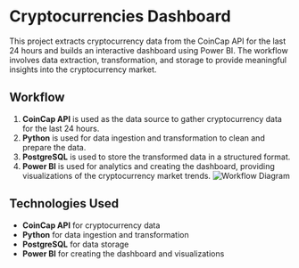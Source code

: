 # Cryptocurrencies Dashboard

This project extracts cryptocurrency data from the CoinCap API for the last 24 hours and builds an interactive dashboard using Power BI. The workflow involves data extraction, transformation, and storage to provide meaningful insights into the cryptocurrency market.

## Workflow

1. **CoinCap API** is used as the data source to gather cryptocurrency data for the last 24 hours.
2. **Python** is used for data ingestion and transformation to clean and prepare the data.
3. **PostgreSQL** is used to store the transformed data in a structured format.
4. **Power BI** is used for analytics and creating the dashboard, providing visualizations of the cryptocurrency market trends.
![Workflow Diagram](images/workflow.png)

## Technologies Used

- **CoinCap API** for cryptocurrency data
- **Python** for data ingestion and transformation
- **PostgreSQL** for data storage
- **Power BI** for creating the dashboard and visualizations

